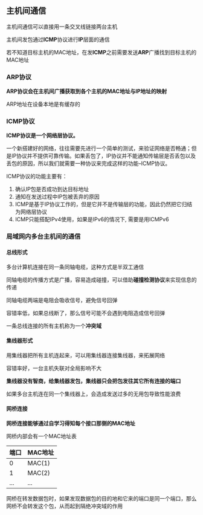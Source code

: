 ## 主机间通信

主机间通信可以直接用一条交叉线链接两台主机

主机间发包通过**ICMP**协议进行**IP**层面的通信

若不知道目标主机的MAC地址，在发**ICMP**之前需要发送**ARP**广播找到目标主机的MAC地址



### ARP协议

**ARP协议会在主机间广播获取到各个主机的MAC地址与IP地址的映射**

ARP地址在设备本地是有缓存的



### **ICMP协议**

**ICMP协议是一个网络层协议。**

一个新搭建好的网络，往往需要先进行一个简单的测试，来验证网络是否畅通；但是IP协议并不提供可靠传输。如果丢包了，IP协议并不能通知传输层是否丢包以及丢包的原因，所以我们就需要一种协议来完成这样的功能–ICMP协议。

ICMP协议的功能主要有：

1. 确认IP包是否成功到达目标地址
2. 通知在发送过程中IP包被丢弃的原因
3. ICMP是基于IP协议工作的，但是它并不是传输层的功能，因此仍然把它归结为网络层协议
4. ICMP只能搭配IPv4使用，如果是IPv6的情况下, 需要是用ICMPv6



### 局域网内多台主机间的通信

#### 总线形式

多台计算机连接在同一条同轴电缆，这种方式是半双工通信

同轴电缆的传播方式是广播，容易造成碰撞，可以借助**碰撞检测协议**来实现信息的传递

同轴电缆两端是电阻会吸收信号，避免信号回弹

容错率低，如果总线断了，那么信号可能不会遇到电阻造成信号回弹

一条总线连接的所有主机称为一个**冲突域**



#### 集线器形式

用集线器把所有主机连起来，可以用集线器连接集线器，来拓展网络

容错率好，一台主机失联对全局影响不大

**集线器没有智商，给集线器发包，集线器只会把包发往其它所有连接的端口**

如果多台主机连在同一个集线器上，会造成发送过多的无用包导致性能浪费



#### 网桥连接

**网桥连接能够通过自学习得知每个接口那侧的MAC地址**

网桥内部会有一个MAC地址表

| 端口 | MAC地址 |
| ---- | ------- |
| 0    | MAC(1)  |
| 1    | MAC(2)  |
| ...  | ...     |

网桥在转发数据包时，如果发现数据包的目的地和它来的端口是同一个端口，那么网桥不会转发这个包，从而起到隔绝冲突域的作用